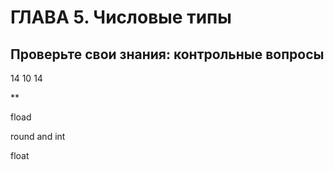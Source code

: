 # ГЛАВА 5. Числовые типы
## Проверьте свои знания: контрольные вопросы
14
10
14

**

fload

round and int

float